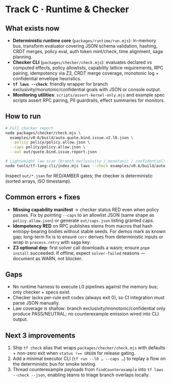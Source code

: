# Track C · Runtime & Checker

## What exists now
- **Deterministic runtime core** (`packages/runtime/run.mjs`): in-memory bus, transform evaluator covering JSON schema validation, hashing, CRDT merges, policy eval, auth token mint/check, time alignment, saga planning.
- **Checker CLI** (`packages/checker/check.mjs`): evaluates declared vs computed effects, policy allowlists, capability lattice requirements, RPC pairing, idempotency via Z3, CRDT merge coverage, monotonic log + confidential envelope heuristics.
- **`tf laws --check`**: friendly wrapper for branch exclusivity/monotonic/confidential goals with JSON or console output.
- **Monitoring utilities**: `scripts/assert-kernel-only.mjs` and example spec scripts assert RPC pairing, PII guardrails, effect summaries for monitors.

## How to run
```bash
# Full checker report
node packages/checker/check.mjs \
  examples/v0.6/build/auto.quote.bind.issue.v2.l0.json \
  --policy policy/policy.allow.json \
  --caps policy/policy.allow.json \
  --out out/quote.bind.issue.report.json

# Lightweight law scan (branch exclusivity / monotonic / confidential)
node tools/tf-lang-cli/index.mjs laws --check examples/v0.6/build/auto.quote.bind.issue.v2.l0.json --max-bools 4
```
Inspect `out/*.json` for RED/AMBER gates; the checker is deterministic (sorted arrays, ISO timestamp).

## Common errors + fixes
- **Missing capability manifest** → checker status RED even when policy passes. Fix by pointing `--caps` to an allowlist JSON (same shape as `policy.allow.json`) or generate `out/caps.json` listing granted caps.
- **Idempotency RED** on RPC publishes stems from macros that hash entropy-bearing bodies without stable seeds. For demos mark as known gap; long-term fix is to ensure `corr` derives from deterministic inputs or wrap in `process.retry` with saga key.
- **Z3 optional dep**: first solver call downloads a wasm; ensure `pnpm install` succeeded. If offline, expect `solver-failed` reasons — document as WARN, not blocker.

## Gaps
- No runtime harness to execute L0 pipelines against the memory bus; only checker + specs exist.
- Checker lacks per-rule exit codes (always exit 0), so CI integration must parse JSON manually.
- Law coverage is shallow: branch exclusivity/monotonic/confidential only produce PASS/NEUTRAL; no counterexample emission wired into CLI output.

## Next 3 improvements
1. Ship `tf check` alias that wraps `packages/checker/check.mjs` with defaults + non-zero exit when `status !== GREEN` for release gating.
2. Add a minimal executor CLI (`tf run --l0 … --caps …`) to replay a flow on the deterministic bus for smoke testing.
3. Thread counterexample payloads from `findCounterexample` into `tf laws --check --json`, enabling teams to triage branch overlaps locally.
